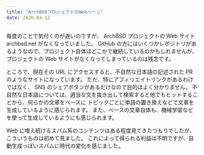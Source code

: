 ```yaml
---
title: "ArchBSDプロジェクトのWebページ"
date: 2020-03-12
---
```


毎度のことで気付くのが遅いのですが、 ArchBSD プロジェクトの Web サイト archbsd.net がなくなっていました。
GitHub の方にはいくつかレポジトリがあるようなので、プロジェクト自体はどこかで継続しているのかもしれませんが、
プロジェクトの Web サイトがなくなってしまっているのは残念です。

ところで、現在その URL にアクセスすると、不自然な日本語の記述された PR のようなサイトになっています。
ただ、特にアフィリエイトリンクがあるわけではなく、 SNS のシェアボタンがあるだけなので目的はよく分かりません。
不自然な日本語については、適当な文を抜き出して検索すると他でもヒットすることから、何らかの文章をベースに
トピックごとに単語の置き換えなどで文章を生成しているように感じられます。
また、ベースの文章自体も、機械学習などを使って生成しているようにも感じられます。

Web に増え続けるスパム系のコンテンツはある程度見てきたつもりでしたが、こういうものは初めて見ました。
これによって得られる利益は不明ですが、自動生成っぽいスパムに時代の変化を感じました。

